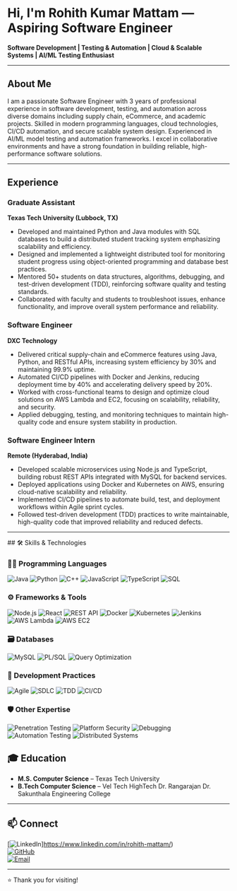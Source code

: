 # Hi, I'm Rohith Kumar Mattam — Aspiring Software Engineer

**Software Development | Testing & Automation | Cloud & Scalable Systems | AI/ML Testing Enthusiast**

---

## About Me

I am a passionate Software Engineer with 3 years of professional experience in software development, testing, and automation across diverse domains including supply chain, eCommerce, and academic projects. Skilled in modern programming languages, cloud technologies, CI/CD automation, and secure scalable system design. Experienced in AI/ML model testing and automation frameworks. I excel in collaborative environments and have a strong foundation in building reliable, high-performance software solutions.

---

## Experience

### Graduate Assistant  
**Texas Tech University (Lubbock, TX)**  
- Developed and maintained Python and Java modules with SQL databases to build a distributed student tracking system emphasizing scalability and efficiency.  
- Designed and implemented a lightweight distributed tool for monitoring student progress using object-oriented programming and database best practices.  
- Mentored 50+ students on data structures, algorithms, debugging, and test-driven development (TDD), reinforcing software quality and testing standards.  
- Collaborated with faculty and students to troubleshoot issues, enhance functionality, and improve overall system performance and reliability.

### Software Engineer  
**DXC Technology**  
- Delivered critical supply-chain and eCommerce features using Java, Python, and RESTful APIs, increasing system efficiency by 30% and maintaining 99.9% uptime.  
- Automated CI/CD pipelines with Docker and Jenkins, reducing deployment time by 40% and accelerating delivery speed by 20%.  
- Worked with cross-functional teams to design and optimize cloud solutions on AWS Lambda and EC2, focusing on scalability, reliability, and security.  
- Applied debugging, testing, and monitoring techniques to maintain high-quality code and ensure system stability in production.

### Software Engineer Intern  
**Remote (Hyderabad, India)**  
- Developed scalable microservices using Node.js and TypeScript, building robust REST APIs integrated with MySQL for backend services.  
- Deployed applications using Docker and Kubernetes on AWS, ensuring cloud-native scalability and reliability.  
- Implemented CI/CD pipelines to automate build, test, and deployment workflows within Agile sprint cycles.  
- Followed test-driven development (TDD) practices to write maintainable, high-quality code that improved reliability and reduced defects.

---

\## 🛠️ Skills & Technologies

### 🧑‍💻 Programming Languages  
![Java](https://img.shields.io/badge/Java-007396?style=for-the-badge&logo=java&logoColor=white)
![Python](https://img.shields.io/badge/Python-3776AB?style=for-the-badge&logo=python&logoColor=white)
![C++](https://img.shields.io/badge/C++-00599C?style=for-the-badge&logo=c%2B%2B&logoColor=white)
![JavaScript](https://img.shields.io/badge/JavaScript-F7DF1E?style=for-the-badge&logo=javascript&logoColor=black)
![TypeScript](https://img.shields.io/badge/TypeScript-3178C6?style=for-the-badge&logo=typescript&logoColor=white)
![SQL](https://img.shields.io/badge/SQL-4479A1?style=for-the-badge&logo=mysql&logoColor=white)

### ⚙️ Frameworks & Tools  
![Node.js](https://img.shields.io/badge/Node.js-339933?style=for-the-badge&logo=node.js&logoColor=white)
![React](https://img.shields.io/badge/React-61DAFB?style=for-the-badge&logo=react&logoColor=black)
![REST API](https://img.shields.io/badge/REST%20API-FF6F00?style=for-the-badge&logo=fastapi&logoColor=white)
![Docker](https://img.shields.io/badge/Docker-2496ED?style=for-the-badge&logo=docker&logoColor=white)
![Kubernetes](https://img.shields.io/badge/Kubernetes-326CE5?style=for-the-badge&logo=kubernetes&logoColor=white)
![Jenkins](https://img.shields.io/badge/Jenkins-D24939?style=for-the-badge&logo=jenkins&logoColor=white)
![AWS Lambda](https://img.shields.io/badge/AWS%20Lambda-FF9900?style=for-the-badge&logo=aws-lambda&logoColor=white)
![AWS EC2](https://img.shields.io/badge/AWS%20EC2-FF9900?style=for-the-badge&logo=amazon-ec2&logoColor=white)

### 🗃️ Databases  
![MySQL](https://img.shields.io/badge/MySQL-00758F?style=for-the-badge&logo=mysql&logoColor=white)
![PL/SQL](https://img.shields.io/badge/PL%2FSQL-F80000?style=for-the-badge&logo=oracle&logoColor=white)
![Query Optimization](https://img.shields.io/badge/Query%20Optimization-0B3D91?style=for-the-badge)

### 🔁 Development Practices  
![Agile](https://img.shields.io/badge/Agile-0052CC?style=for-the-badge&logo=scrumalliance&logoColor=white)
![SDLC](https://img.shields.io/badge/SDLC-1E90FF?style=for-the-badge)
![TDD](https://img.shields.io/badge/Test--Driven%20Development-00A9E0?style=for-the-badge)
![CI/CD](https://img.shields.io/badge/CI%2FCD-F05032?style=for-the-badge&logo=gitlab&logoColor=white)

### 🛡️ Other Expertise  
![Penetration Testing](https://img.shields.io/badge/Penetration%20Testing-B71C1C?style=for-the-badge)
![Platform Security](https://img.shields.io/badge/Platform%20Security-4CAF50?style=for-the-badge)
![Debugging](https://img.shields.io/badge/Debugging-607D8B?style=for-the-badge)
![Automation Testing](https://img.shields.io/badge/Automation%20Testing-9C27B0?style=for-the-badge)
![Distributed Systems](https://img.shields.io/badge/Distributed%20Systems-3F51B5?style=for-the-badge)




## 🎓 Education

- **M.S. Computer Science** – Texas Tech University  
- **B.Tech Computer Science** – Vel Tech HighTech Dr. Rangarajan Dr. Sakunthala Engineering College

---

## 📫 Connect

[![LinkedIn](https://img.shields.io/badge/LinkedIn-0077B5?style=flat-square&logo=linkedin)]https://www.linkedin.com/in/rohith-mattam/)  
[![GitHub](https://img.shields.io/badge/GitHub-333333?style=flat-square&logo=github)](https://github.com/Rohithkumar850)  
[![Email](https://img.shields.io/badge/Email-mrohithkumar997@gmail.com-D14836?style=for-the-badge&logo=gmail&logoColor=white)](mailto:mrohithkumar997@gmail.com)


---
⭐ Thank you for visiting!  
